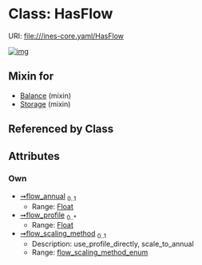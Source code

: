 
# Class: HasFlow



URI: [file:///ines-core.yaml/HasFlow](file:///ines-core.yaml/HasFlow)


[![img](https://yuml.me/diagram/nofunky;dir:TB/class/[Storage]uses%20-.->[HasFlow&#124;flow_annual:float%20%3F;flow_profile:float%20*;flow_scaling_method:flow_scaling_method_enum%20%3F],[Balance]uses%20-.->[HasFlow],[Storage],[Balance])](https://yuml.me/diagram/nofunky;dir:TB/class/[Storage]uses%20-.->[HasFlow&#124;flow_annual:float%20%3F;flow_profile:float%20*;flow_scaling_method:flow_scaling_method_enum%20%3F],[Balance]uses%20-.->[HasFlow],[Storage],[Balance])

## Mixin for

 * [Balance](Balance.md) (mixin) 
 * [Storage](Storage.md) (mixin) 

## Referenced by Class


## Attributes


### Own

 * [➞flow_annual](hasFlow__flow_annual.md)  <sub>0..1</sub>
     * Range: [Float](types/Float.md)
 * [➞flow_profile](hasFlow__flow_profile.md)  <sub>0..\*</sub>
     * Range: [Float](types/Float.md)
 * [➞flow_scaling_method](hasFlow__flow_scaling_method.md)  <sub>0..1</sub>
     * Description: use_profile_directly, scale_to_annual
     * Range: [flow_scaling_method_enum](flow_scaling_method_enum.md)
